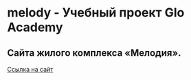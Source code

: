 # melody - Учебный проект Glo Academy 
##  Сайта жилого комплекса «Мелодия». 
[Ссылка на сайт](https://devkucherov.github.io/melody/)


